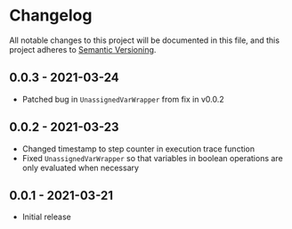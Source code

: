 # Changelog

All notable changes to this project will be documented in this file, and this project adheres to 
[Semantic Versioning](https://semver.org/spec/v2.0.0.html).

## 0.0.3 - 2021-03-24

* Patched bug in ``UnassignedVarWrapper`` from fix in v0.0.2

## 0.0.2 - 2021-03-23

* Changed timestamp to step counter in execution trace function
* Fixed ``UnassignedVarWrapper`` so that variables in boolean operations are only evaluated when
  necessary

## 0.0.1 - 2021-03-21

* Initial release
